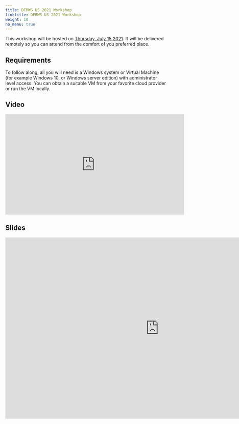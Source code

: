 ```yaml
---
title: DFRWS US 2021 Workshop
linktitle: DFRWS US 2021 Workshop
weight: 10
no_menu: true
---
```


This workshop will be hosted on [Thursday, July 15 2021](https://dfrws.org/usa-2021-program/). It will be delivered
remotely so you can attend from the comfort of you preferred place.

## Requirements

To follow along, all you will need is a Windows system or Virtual
Machine (for example Windows 10, or Windows server edition) with
administrator level access. You can obtain a suitable VM from your
favorite cloud provider or run the VM locally.

## Video

<iframe width="560" height="315" src="https://www.youtube.com/embed/PiYPLEjYXnw" title="YouTube video player" frameborder="0" allow="accelerometer; autoplay; clipboard-write; encrypted-media; gyroscope; picture-in-picture" allowfullscreen></iframe>

## Slides

<iframe src="https://docs.google.com/presentation/d/e/2PACX-1vQPVQPr3TvDJGBTxdFJqG_ZXeNs6pvrBDqNn46levEkJ6HGbVA9Ay33RaTzpXiyaqnQq1Zim3Lh2msf/embed?start=false&loop=false&delayms=3000" frameborder="0" width="960" height="569" allowfullscreen="true" mozallowfullscreen="true" webkitallowfullscreen="true"></iframe>
